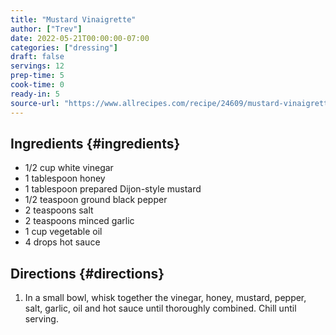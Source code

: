 ```yaml
---
title: "Mustard Vinaigrette"
author: ["Trev"]
date: 2022-05-21T00:00:00-07:00
categories: ["dressing"]
draft: false
servings: 12
prep-time: 5
cook-time: 0
ready-in: 5
source-url: "https://www.allrecipes.com/recipe/24609/mustard-vinaigrette/"
---
```


## Ingredients {#ingredients}

-   1/2 cup white vinegar
-   1 tablespoon honey
-   1 tablespoon prepared Dijon-style mustard
-   1/2 teaspoon ground black pepper
-   2 teaspoons salt
-   2 teaspoons minced garlic
-   1 cup vegetable oil
-   4 drops hot sauce


## Directions {#directions}

1.  In a small bowl, whisk together the vinegar, honey, mustard, pepper, salt, garlic, oil and hot sauce until thoroughly combined.  Chill until serving.